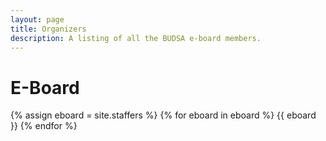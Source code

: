 ```yaml
---
layout: page
title: Organizers
description: A listing of all the BUDSA e-board members.
---
```


# E-Board

{% assign eboard = site.staffers %}
{% for eboard in eboard %}
{{ eboard }}
{% endfor %}

